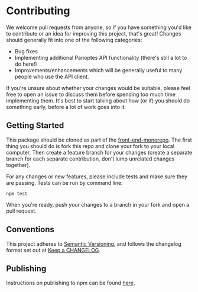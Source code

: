 # Contributing

We welcome pull requests from anyone, so if you have something you'd like to contribute or an idea for improving this project, that's great! Changes should generally fit into one of the following categories:

- Bug fixes
- Implementing additional Panoptes API functionality (there's still a lot to do here!)
- Improvements/enhancements which will be generally useful to many people who use the API client.

If you're unsure about whether your changes would be suitable, please feel free to open an issue to discuss them before spending too much time implementing them. It's best to start talking about how (or if) you should do something early, before a lot of work goes into it.

## Getting Started

 This package should be cloned as part of the [front-end-monorepo](https://github.com/zooniverse/front-end-monorepo). The first thing you should do is fork this repo and clone your fork to your local computer. Then create a feature branch for your changes (create a separate branch for each separate contribution, don't lump unrelated changes together). 

 For any changes or new features, please include tests and make sure they are passing. Tests can be run by command line:

```
npm test
```

 When you're ready, push your changes to a branch in your fork and open a pull request.

## Conventions

This project adheres to [Semantic Versioning](http://semver.org/), and follows the changelog format set out at [Keep a CHANGELOG](http://keepachangelog.com/).


 ## Publishing

Instructions on publishing to npm can be found [here](https://github.com/zooniverse/front-end-monorepo/README.md).